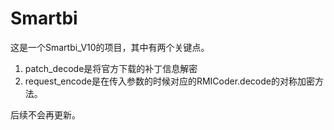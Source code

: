 # Smartbi

这是一个Smartbi_V10的项目，其中有两个关键点。

1. patch_decode是将官方下载的补丁信息解密
2. request_encode是在传入参数的时候对应的RMICoder.decode的对称加密方法。

后续不会再更新。
